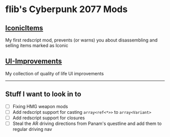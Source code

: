 # flib's Cyberpunk 2077 Mods

## [IconicItems](/IconicItems/)

My first redscript mod, prevents (or warns) you about disassembling and selling items marked as Iconic

## [UI-Improvements](/UI-Improvements/)

My collection of quality of life UI improvements

------

## Stuff I want to look in to

- [ ] Fixing HMG weapon mods
- [ ] Add redscript support for casting `array<ref<*>>` to `array<Variant>`
- [ ] Add redscript support for closures
- [ ] Steal the AR driving directions from Panam's questline and add them to regular driving nav